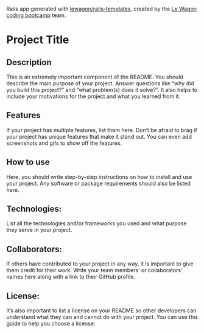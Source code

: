 Rails app generated with [lewagon/rails-templates](https://github.com/lewagon/rails-templates), created by the [Le Wagon coding bootcamp](https://www.lewagon.com) team.

# Project Title

## Description
This is an extremely important component of the README. You should describe the main purpose of your project. Answer questions like “why did you build this project?” and “what problem(s) does it solve?”. It also helps to include your motivations for the project and what you learned from it.

## Features
If your project has multiple features, list them here. Don’t be afraid to brag if your project has unique features that make it stand out. You can even add screenshots and gifs to show off the features.

## How to use
Here, you should write step-by-step instructions on how to install and use your project. Any software or package requirements should also be listed here.

## Technologies: 
List all the technologies and/or frameworks you used and what purpose they serve in your project.

## Collaborators: 
If others have contributed to your project in any way, it is important to give them credit for their work. Write your team members’ or collaborators’ names here along with a link to their GitHub profile.

## License: 
It’s also important to list a license on your README so other developers can understand what they can and cannot do with your project. You can use this guide to help you choose a license.
